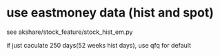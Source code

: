 # use eastmoney data (hist and spot)
 see akshare/stock_feature/stock_hist_em.py

 if just caculate 250 days(52 weeks hist days),
 use qfq for default
 